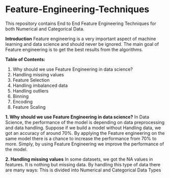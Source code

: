 # Feature-Engineering-Techniques
This repository contains End to End Feature Engineering Techniques for both Numerical and Categorical Data.

**Introduction**
Feature engineering is a very important aspect of machine learning and data science and should never be ignored. The main goal of Feature engineering is to get the best results from the algorithms.

**Table of Contents:**
1. Why should we use Feature Engineering in data science?
2. Handling missing values
3. Feature Selection
4. Handling imbalanced data
5. Handling outliers
6. Binning
7. Encoding
8. Feature Scaling

**1. Why should we use Feature Engineering in data science?**
In Data Science, the performance of the model is depending on data preprocessing and data handling. Suppose if we build a model without Handling data, we got an accuracy of around 70%. By applying the Feature engineering on the same model there is a chance to increase the performance from 70% to more.
Simply, by using Feature Engineering we improve the performance of the model.


**2. Handling missing values**
In some datasets, we got the NA values in features. It is nothing but missing data. By handling this type of data there are many ways:
This is divided into Numerical and Categorical Data Types
